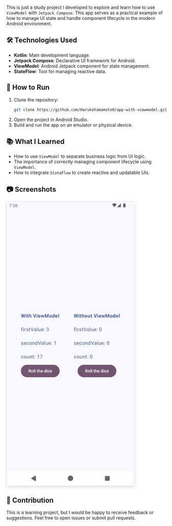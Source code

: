 This is just a study project I developed to explore and learn how to use `ViewModel` with `Jetpack Compose`. This app serves as a practical example of how to manage UI state and handle component lifecycle in the modern Android environment.

## 🛠️ Technologies Used

- **Kotlin**: Main development language.
- **Jetpack Compose**: Declarative UI framework for Android.
- **ViewModel**: Android Jetpack component for state management.
- **StateFlow**: Tool for managing reactive data.

## 🔧 How to Run

1. Clone the repository:
    ```bash
    git clone https://github.com/HarukaYamamoto0/app-with-viewmodel.git
    ```
2. Open the project in Android Studio.
3. Build and run the app on an emulator or physical device.

## 📚 What I Learned

- How to use `ViewModel` to separate business logic from UI logic.
- The importance of correctly managing component lifecycle using `ViewModel`.
- How to integrate `StateFlow` to create reactive and updatable UIs.

## 📷 Screenshots
<img src="images/screenshot.png" alt="Main Screen" width="400" style="border: 1px solid #ddd; border-radius: 8px; box-shadow: 0 4px 8px rgba(0, 0, 0, 0.1);" />

## 🤝 Contribution

This is a learning project, but I would be happy to receive feedback or suggestions. Feel free to open issues or submit pull requests.
